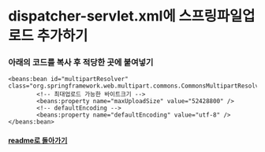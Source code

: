 # dispatcher-servlet.xml에 스프링파일업로드 추가하기
### 아래의 코드를 복사 후 적당한 곳에 붙여넣기
```
<beans:bean id="multipartResolver"  class="org.springframework.web.multipart.commons.CommonsMultipartResolver">
        <!-- 최대업로드 가능한 바이트크기 -->
        <beans:property name="maxUploadSize" value="52428800" />
        <!-- defaultEncoding -->
        <beans:property name="defaultEncoding" value="utf-8" />
</beans:bean>
```

#### [readme로 돌아가기](../README.md)